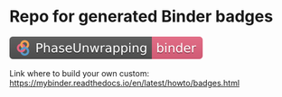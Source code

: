# Repo for generated Binder badges 

[![Binder](https://github.com/zelenkastiot/binder_badges/blob/master/badges/PhaseUnwrapping-binder.svg)](https://mybinder.org/v2/gh/Notebook-Factory/PhaseUnwrapping_book/master)

Link where to build your own custom: https://mybinder.readthedocs.io/en/latest/howto/badges.html
